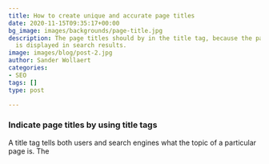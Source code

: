 ```yaml
---
title: How to create unique and accurate page titles
date: 2020-11-15T09:35:17+00:00
bg_image: images/backgrounds/page-title.jpg
description: The page titles should by in the title tag, because the page tile content
  is displayed in search results.
image: images/blog/post-2.jpg
author: Sander Wollaert
categories:
- SEO
tags: []
type: post

---
```

### Indicate page titles by using title tags

A title tag tells both users and search engines what the topic of a particular page is. The <title> tag should be placed within the <head> tag of the HTML document. Ideally, you should create a unique title for each page on your site.

### Page title contents are displayed in search results

If your document appears in a search results page, the contents of the title tag will usually appear in the first line of the results (if you're unfamiliar with the different parts of a Google search result, you might want to check out the anatomy of a search result video by Google engineer Matt Cutts, and this helpful diagram of a Google search results page). Words in the title are bolded if they appear in the user's search query. This can help users recognize if the page is likely to be relevant to their search.

The title for your homepage can list the name of your website/business and could include other bits of important information like the physical location of the business or maybe a few of its main focuses or offerings.

### Best practices

#### Accurately describe the page's content

Choose a title that effectively communicates the topic of the page's content.

* **Avoid** choosing a title that has no relation to the content on the page.
* **Avoid** using default or vague titles like "Untitled" or "New Page 1"

#### Create unique title tags for each page

Each of your pages should ideally have a unique title tag, which helps Google know how the page is distinct from the others on your site.

* **Avoid** using a single title tag across all of your site's pages or a large group of pages

#### Use brief, but descriptive titles

Titles can be both short and informative. If the title is too long, Google will show only a portion of it in the search result

* **Avoid** using extremely lengthy titles that are unhelpful to users
* **Avoid** stuffing unneeded keywords in your title tags